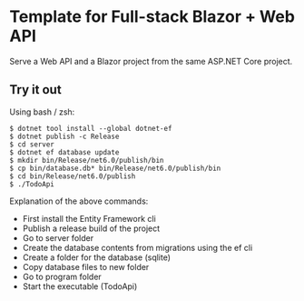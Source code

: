 # Template for Full-stack Blazor + Web API

Serve a Web API and a Blazor project from the same ASP.NET Core project.

## Try it out

Using bash / zsh:

```
$ dotnet tool install --global dotnet-ef
$ dotnet publish -c Release 
$ cd server
$ dotnet ef database update
$ mkdir bin/Release/net6.0/publish/bin
$ cp bin/database.db* bin/Release/net6.0/publish/bin
$ cd bin/Release/net6.0/publish
$ ./TodoApi
```

Explanation of the above commands:
- First install the Entity Framework cli
- Publish a release build of the project
- Go to server folder
- Create the database contents from migrations using the ef cli
- Create a folder for the database (sqlite)
- Copy database files to new folder
- Go to program folder
- Start the executable (TodoApi)

